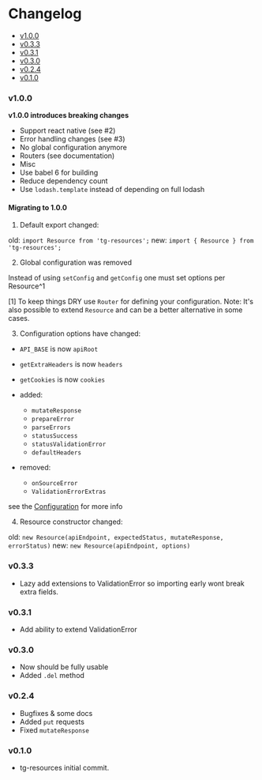 <!-- START doctoc generated TOC please keep comment here to allow auto update -->
<!-- DON'T EDIT THIS SECTION, INSTEAD RE-RUN doctoc TO UPDATE -->
# Changelog

- [v1.0.0](#v100)
- [v0.3.3](#v033)
- [v0.3.1](#v031)
- [v0.3.0](#v030)
- [v0.2.4](#v024)
- [v0.1.0](#v010)

<!-- END doctoc generated TOC please keep comment here to allow auto update -->

### v1.0.0

**v1.0.0 introduces breaking changes**

 * Support react native (see #2)
 * Error handling changes (see #3)
 * No global configuration anymore
 * Routers (see documentation)
 * Misc
  * Use babel 6 for building
  * Reduce dependency count
   * Use `lodash.template` instead of depending on full lodash

#### Migrating to 1.0.0

1. Default export changed:

old: `import Resource from 'tg-resources';`
new: `import { Resource } from 'tg-resources';`

2. Global configuration was removed

Instead of using `setConfig` and `getConfig` one must set options per Resource^1

 [1] To keep things DRY use `Router` for defining your configuration. Note: It's also possible to extend `Resource` and can be a better
 alternative in some cases.

3. Configuration options have changed:

 - `API_BASE` is now `apiRoot`
 - `getExtraHeaders` is now `headers`
 - `getCookies` is now `cookies`

 - added:
   - `mutateResponse`
   - `prepareError`
   - `parseErrors`
   - `statusSuccess`
   - `statusValidationError`
   - `defaultHeaders`

 - removed:
   - `onSourceError`
   - `ValidationErrorExtras`

see the [Configuration](README.md#configuration) for more info

4. Resource constructor changed:

old: `new Resource(apiEndpoint, expectedStatus, mutateResponse, errorStatus)`
new: `new Resource(apiEndpoint, options)`

### v0.3.3

 * Lazy add extensions to ValidationError so importing early wont break extra fields.

### v0.3.1

  * Add ability to extend ValidationError

### v0.3.0

 * Now should be fully usable
 * Added `.del` method


### v0.2.4

 * Bugfixes & some docs
 * Added `put` requests
 * Fixed `mutateResponse`

### v0.1.0

  * tg-resources initial commit.
